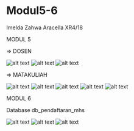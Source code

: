 # Modul5-6

Imelda Zahwa Aracella
XR4/18


MODUL 5

=> DOSEN


![alt text](https://github.com/ImeldaZahwaAracella27rpl/Modul5-6/blob/master/hasil%20bagian%205%20dan%206/search%20dosen.JPG)
![alt text](https://github.com/ImeldaZahwaAracella27rpl/Modul5-6/blob/master/hasil%20bagian%205%20dan%206/search%20dosen%202.JPG)
![alt text](https://github.com/ImeldaZahwaAracella27rpl/Modul5-6/blob/master/hasil%20bagian%205%20dan%206/search%20dosen%203.JPG)



=> MATAKULIAH



![alt text](https://github.com/ImeldaZahwaAracella27rpl/Modul5-6/blob/master/hasil%20bagian%205%20dan%206/search%20matkul.JPG)
![alt text](https://github.com/ImeldaZahwaAracella27rpl/Modul5-6/blob/master/hasil%20bagian%205%20dan%206/search%20matkul%202.JPG)
![alt text](https://github.com/ImeldaZahwaAracella27rpl/Modul5-6/blob/master/hasil%20bagian%205%20dan%206/search%20matkul%203.JPG)
![alt text](https://github.com/ImeldaZahwaAracella27rpl/Modul5-6/blob/master/hasil%20bagian%205%20dan%206/search%20matkul%204.JPG)
![alt text](https://github.com/ImeldaZahwaAracella27rpl/Modul5-6/blob/master/hasil%20bagian%205%20dan%206/search%20matkul%205.JPG)


MODUL 6

Database db_pendaftaran_mhs

![alt text](https://github.com/ImeldaZahwaAracella27rpl/Modul5-6/blob/master/hasil%20bagian%205%20dan%206/(1).png)
![alt text](https://github.com/ImeldaZahwaAracella27rpl/Modul5-6/blob/master/hasil%20bagian%205%20dan%206/(2).png)
![alt text](https://github.com/ImeldaZahwaAracella27rpl/Modul5-6/blob/master/hasil%20bagian%205%20dan%206/(3).png)


